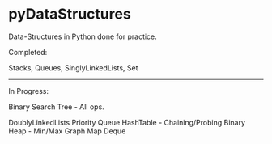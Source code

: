 # pyDataStructures
Data-Structures in Python done for practice.

Completed:

Stacks,
Queues,
SinglyLinkedLists,
Set

__________________________________________

In Progress:

Binary Search Tree - All ops.

DoublyLinkedLists
Priority Queue
HashTable - Chaining/Probing
Binary Heap - Min/Max
Graph
Map
Deque


